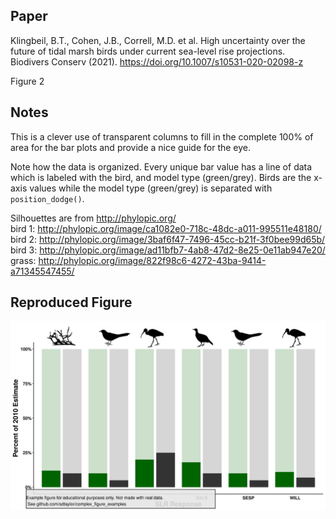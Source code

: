 ## Paper
Klingbeil, B.T., Cohen, J.B., Correll, M.D. et al. High uncertainty over the future of tidal marsh birds under current sea-level rise projections. Biodivers Conserv (2021). https://doi.org/10.1007/s10531-020-02098-z

Figure 2

## Notes

This is a clever use of transparent columns to fill in the complete 100% of area for the bar plots and provide a nice guide for the eye.

Note how the data is organized. Every unique bar value has a line of data which is labeled with the bird, and model type (green/grey). Birds are the x-axis values while the model type (green/grey) is separated with `position_dodge()`.

Silhouettes are from http://phylopic.org/  
bird 1: http://phylopic.org/image/ca1082e0-718c-48dc-a011-995511e48180/    
bird 2: http://phylopic.org/image/3baf6f47-7496-45cc-b21f-3f0bee99d65b/    
bird 3: http://phylopic.org/image/ad11bfb7-4ab8-47d2-8e25-0e11ab947e20/  
grass: http://phylopic.org/image/822f98c6-4272-43ba-9414-a71345547455/  

## Reproduced Figure
![](https://raw.githubusercontent.com/sdtaylor/complex_figure_examples/master/klingbeil2021/klingbeil2021_final.png)
